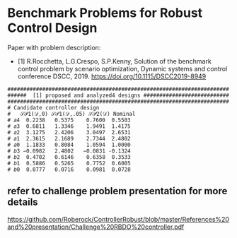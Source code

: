 # Benchmark Problems for Robust Control Design


Paper with problem description:
* [1] R.Rocchetta, L.G.Crespo, S.P.Kenny, Solution of the benchmark control problem by scenario
optimization, Dynamic systems and control conference DSCC, 2019.
https://doi.org/10.1115/DSCC2019-8949



```
######################################################################
######  [1] proposed and analyzed4 designs ###########################
######################################################################
# Candidate controller design    
#   𝒮𝒫1(𝒟,0) 𝒮𝒫1(𝒟,.05) 𝒮𝒫2(𝒟) Nominal
# 𝑎4  0.2238   0.5375    0.7600  0.5503
# 𝑎3  0.6811   1.3346    1.9491  1.4175
# 𝑎2  3.1275   2.4206    3.0497  2.6531
# 𝑎1  2.3615   2.1689    2.7344  2.4802
# 𝑎0  1.1833   0.8084    1.0594  1.0000
# 𝑏3 −0.0982   2.4802   −0.0831 -0.1324  
# 𝑏2  0.4702   0.6146    0.6358  0.3533
# 𝑏1  0.5886   0.5265    0.7752  0.6005
# 𝑏0  0.0777   0.0716    0.0981  0.0728
 ```


## refer to challenge problem presentation for more details
https://github.com/Roberock/ControllerRobust/blob/master/References%20and%20presentation/Challenge%20RBDO%20controller.pdf
